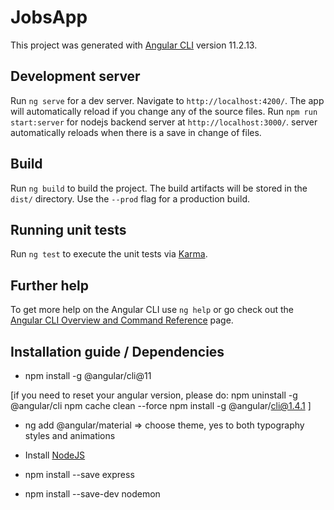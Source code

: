 # JobsApp

This project was generated with [Angular CLI](https://github.com/angular/angular-cli) version 11.2.13.

## Development server

Run `ng serve` for a dev server. Navigate to `http://localhost:4200/`. The app will automatically reload if you change any of the source files.
Run `npm run start:server` for nodejs backend server at `http://localhost:3000/`. server automatically reloads when there is a save in change of files.

## Build

Run `ng build` to build the project. The build artifacts will be stored in the `dist/` directory. Use the `--prod` flag for a production build.

## Running unit tests

Run `ng test` to execute the unit tests via [Karma](https://karma-runner.github.io).

## Further help

To get more help on the Angular CLI use `ng help` or go check out the [Angular CLI Overview and Command Reference](https://angular.io/cli) page.

## Installation guide / Dependencies
* npm install -g @angular/cli@11 <br>

[if you need to reset your angular version, please do:
npm uninstall -g @angular/cli
npm cache clean --force
npm install -g @angular/cli@1.4.1
]

* ng add @angular/material => choose theme, yes to both typography styles and animations <br>

* Install [NodeJS](https://nodejs.org/en/)

* npm install --save express

* npm install --save-dev nodemon

